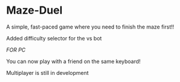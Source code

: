 # Maze-Duel
A simple, fast-paced game where you need to finish the maze first!!

Added difficulty selector for the vs bot

*FOR PC*

You can now play with a friend on the same keyboard!

Multiplayer is still in development
